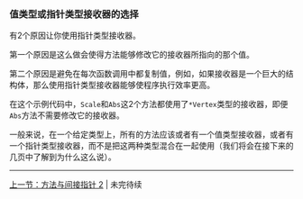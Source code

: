 ### 值类型或指针类型接收器的选择

有2个原因让你使用指针类型接收器。

第一个原因是这么做会使得方法能够修改它的接收器所指向的那个值。

第二个原因是避免在每次函数调用中都复制值，例如，如果接收器是一个巨大的结构体，那么使用指针类型接收器能够使程序执行效率更高。

在这个示例代码中，```Scale```和```Abs```这2个方法都使用了```*Vertex```类型的接收器，即便```Abs```方法不需要修改它的接收器。

一般来说，在一个给定类型上，所有的方法应该或者有一个值类型接收器，或者有一个指针类型接收器，而不是把这两种类型混合在一起使用（我们将会在接下来的几页中了解到为什么这么说）。

---

[上一节：方法与间接指针 2](https://github.com/axdhxyzx/GCTT/blob/my_branch/mydrafts/7-methods-and-pointer-indirection-2.md) | 未完待续